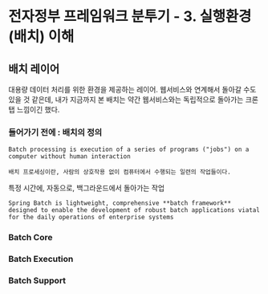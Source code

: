 # 전자정부 프레임워크 분투기 - 3. 실행환경(배치) 이해
## 배치 레이어
대용량 데이터 처리를 위한 환경을 제공하는 레이어. 웹서비스와 연계해서 돌아갈 수도 있을 것 같은데, 내가 지금까지 본 배치는 약간 웹서비스와는 독립적으로 돌아가는 크론탭 느낌이긴 했다.  

### 들어가기 전에 : 배치의 정의
    Batch processing is execution of a series of programs ("jobs") on a computer without human interaction

    배치 프로세싱이란, 사람의 상호작용 없이 컴퓨터에서 수행되는 일련의 작업들이다.

특정 시간에, 자동으로, 백그라운드에서 돌아가는 작업

    Spring Batch is lightweight, comprehensive **batch framework** designed to enable the development of robust batch applications viatal for the daily operations of enterprise systems


### Batch Core

### Batch Execution

### Batch Support
